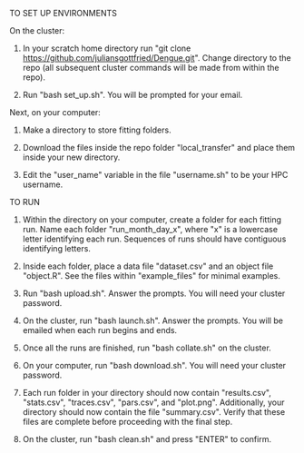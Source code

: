 TO SET UP ENVIRONMENTS

On the cluster:

1. In your scratch home directory run "git clone https://github.com/juliansgottfried/Dengue.git". Change directory to the repo (all subsequent cluster commands will be made from within the repo).

2. Run "bash set_up.sh". You will be prompted for your email.

Next, on your computer:

1. Make a directory to store fitting folders.

2. Download the files inside the repo folder "local_transfer" and place them inside your new directory.

3. Edit the "user_name" variable in the file "username.sh" to be your HPC username.

TO RUN

1. Within the directory on your computer, create a folder for each fitting run. Name each folder "run_month\_day\_x", where "x" is a lowercase letter identifying each run. Sequences of runs should have contiguous identifying letters.

2. Inside each folder, place a data file "dataset.csv" and an object file "object.R". See the files within "example_files" for minimal examples.

3. Run "bash upload.sh". Answer the prompts. You will need your cluster password.

4. On the cluster, run "bash launch.sh". Answer the prompts. You will be emailed when each run begins and ends.

5. Once all the runs are finished, run "bash collate.sh" on the cluster.

6. On your computer, run "bash download.sh". You will need your cluster password.

7. Each run folder in your directory should now contain "results.csv", "stats.csv", "traces.csv", "pars.csv", and "plot.png". Additionally, your directory should now contain the file "summary.csv". Verify that these files are complete before proceeding with the final step.

8. On the cluster, run "bash clean.sh" and press "ENTER" to confirm.
